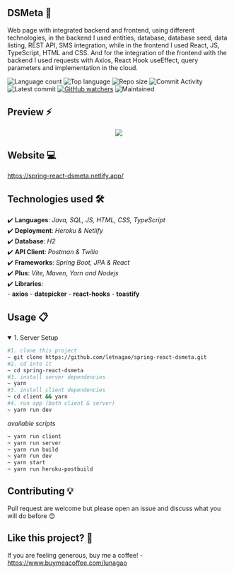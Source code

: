 ## DSMeta 🎯
 Web page with integrated backend and frontend, using different technologies, in the backend I used entities, database, database seed, data listing, REST API, SMS integration, while in the frontend I used React, JS, TypeScript, HTML and CSS. And for the integration of the frontend with the backend I used requests with Axios, React Hook useEffect, query parameters and implementation in the cloud.

![Language count](https://img.shields.io/github/languages/count/letnagao/spring-react-dsmeta?color=green)
![Top language](https://img.shields.io/github/languages/top/letnagao/spring-react-dsmeta?color=ff69b4)
![Repo size](https://img.shields.io/github/repo-size/letnagao/spring-react-dsmeta?color=yellow)
![Commit Activity](https://img.shields.io/github/commit-activity/y/letnagao/spring-react-dsmeta?color=blue)
![Latest commit](https://img.shields.io/github/last-commit/letnagao/spring-react-dsmeta?color=red)
[![GitHub watchers](https://img.shields.io/github/watchers/letnagao/spring-react-dsmeta?logo=GitHub)](https://github.com/letnagao/crwn-clothing/watchers)
![Maintained](https://img.shields.io/maintenance/yes/9999)

</ul><h2> Preview ⚡️</h2>
<p align="center">
  <img src="https://user-images.githubusercontent.com/99754900/179428996-314bf321-6a80-403d-a87f-1c4ce47b5323.jpg" />
</p>  

## Website 💻
https://spring-react-dsmeta.netlify.app/

## Technologies used 🛠️
✔️ **Languages**: *Java, SQL, JS, HTML, CSS, TypeScript*<br />
✔️ **Deployment**: *Heroku & Netlify*<br />
✔️ **Database**: *H2*<br />
✔️ **API Client**: *Postman & Twilio*<br />
✔️ **Frameworks**: *Spring Boot, JPA & React*<br />
✔️ **Plus**: *Vite, Maven, Yarn and Nodejs*<br />
✔️ **Libraries**: <br /> - **axios**  - **datepicker** - **react-hooks**  - **toastify**

## Usage 📋
<details open>
<summary>1. Server Setup</summary>

```bash
#1. clone this project
~ git clone https://github.com/letnagao/spring-react-dsmeta.git
#2. cd into it
~ cd spring-react-dsmeta
#3. install server dependencies
~ yarn 
#3. install client dependencies
~ cd client && yarn 
#4. run app (both client & server)
~ yarn run dev
```
*available scripts*
```bash
~ yarn run client
~ yarn run server
~ yarn run build
~ yarn run dev
~ yarn start
~ yarn run heroku-postbuild
```
</details>


## Contributing 💡
Pull request are welcome but please open an issue and discuss what you will do before 😊

## Like this project? 💖

If you are feeling generous, buy me a coffee! - https://www.buymeacoffee.com/lunagao
